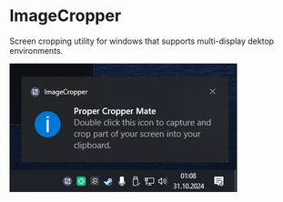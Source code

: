 # ImageCropper
Screen cropping utility for windows that supports multi-display dektop environments.

![screenshot](https://raw.githubusercontent.com/SpaceDandy-Tama/ImageCropper/master/ardacropper.png)
